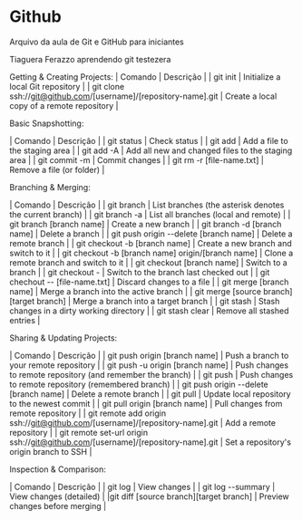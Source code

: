 # Github
Arquivo da aula de Git e GitHub para iniciantes

Tiaguera Ferazzo aprendendo git testezera

Getting & Creating Projects:
| Comando  | Descrição |
| git init | Initialize a local Git repository |
| git clone ssh://git@github.com/[username]/[repository-name].git | Create a local copy of a remote repository |

Basic Snapshotting:

| Comando | Descrição |
| git status | Check status |
| git add | Add a file to the staging area |
| git add -A | Add all new and changed files to the staging area |
| git commit -m | Commit changes |
| git rm -r [file-name.txt] | Remove a file (or folder) |

Branching & Merging:

| Comando | Descrição |
| git branch | List branches (the asterisk denotes the current branch) |
| git branch -a | List all branches (local and remote) |
| git branch [branch name] | Create a new branch |
| git branch -d [branch name] | Delete a branch |
| git push origin --delete [branch name] | Delete a remote branch |
| git checkout -b [branch name] | Create a new branch and switch to it |
| git checkout -b [branch name] origin/[branch name] | Clone a remote branch and switch to it |
| git checkout [branch name] | Switch to a branch |
| git checkout - | Switch to the branch last checked out |
| git chechout -- [file-name.txt] | Discard changes to a file |
| git merge [branch name] | Merge a branch into the active branch |
| git merge [source branch] [target branch] | Merge a branch into a target branch |
| git stash | Stash changes in a dirty working directory |
| git stash clear | Remove all stashed entries |

Sharing & Updating Projects:

| Comando | Descrição |
| git push origin [branch name] | Push a branch to your remote repository |
| git push -u origin [branch name] | Push changes to remote repository (and remember the branch) |
| git push | Push changes to remote repository (remembered branch) |
| git push origin --delete [branch name] | Delete a remote branch |
| git pull | Update local repository to the newest commit |
| git pull origin [branch name] | Pull changes from remote repository |
| git remote add origin ssh://git@github.com/[username]/[repository-name].git | Add a remote repository |
| git remote set-url origin ssh://git@github.com/[username]/[repository-name].git | Set a repository's origin branch to SSH |

Inspection & Comparison:

| Comando | Descrição |
| git log | View changes |
| git log --summary | View changes (detailed) |
|git diff [source branch][target branch] | Preview changes before merging |


